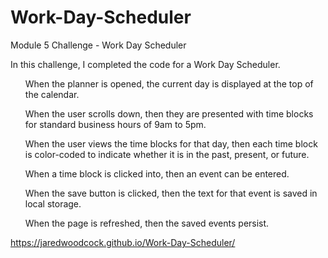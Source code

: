 # Work-Day-Scheduler
Module 5 Challenge - Work Day Scheduler

In this challenge, I completed the code for a Work Day Scheduler.

<ul>When the planner is opened, the current day is displayed at the top of the calendar.</ul>
<ul>When the user scrolls down, then they are presented with time blocks for standard business hours of 9am to 5pm.</ul>
<ul>When the user views the time blocks for that day, then each time block is color-coded to indicate whether it is in the past, present, or future.</ul>
<ul>When a time block is clicked into, then an event can be entered.</ul>
<ul>When the save button is clicked, then the text for that event is saved in local storage.</ul>
<ul>When the page is refreshed, then the saved events persist.</ul>

https://jaredwoodcock.github.io/Work-Day-Scheduler/

